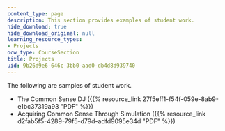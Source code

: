 ```yaml
---
content_type: page
description: This section provides examples of student work.
hide_download: true
hide_download_original: null
learning_resource_types:
- Projects
ocw_type: CourseSection
title: Projects
uid: 9b26d9e6-646c-3bb0-aad0-db4d8d939740
---
```


The following are samples of student work.

*   The Common Sense DJ ({{% resource_link 27f5eff1-f54f-059e-8ab9-e1bc37319a93 "PDF" %}})
*   Acquiring Common Sense Through Simulation ({{% resource_link d2fab5f5-4289-79f5-d79d-adfd9095e34d "PDF" %}})